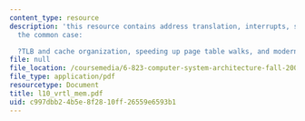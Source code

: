```yaml
---
content_type: resource
description: 'this resource contains address translation, interrupts, speeding up
  the common case:

  ?TLB and cache organization, speeding up page table walks, and modern usage.'
file: null
file_location: /coursemedia/6-823-computer-system-architecture-fall-2005/c997dbb24b5e8f2810ff26559e6593b1_l10_vrtl_mem.pdf
file_type: application/pdf
resourcetype: Document
title: l10_vrtl_mem.pdf
uid: c997dbb2-4b5e-8f28-10ff-26559e6593b1
---
```


